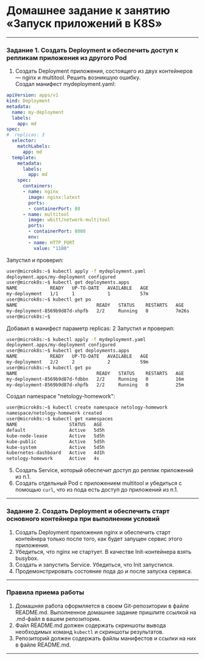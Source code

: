 # Домашнее задание к занятию «Запуск приложений в K8S»



------


### Задание 1. Создать Deployment и обеспечить доступ к репликам приложения из другого Pod

1. Создать Deployment приложения, состоящего из двух контейнеров — nginx и multitool. Решить возникшую ошибку.  
Создал манифест mydeployment.yaml:
```yml
apiVersion: apps/v1
kind: Deployment
metadata:
  name: my-deployment
  labels:
    app: md
spec:
#  replicas: 3
  selector:
    matchLabels:
      app: md
  template:
    metadata:
      labels:
        app: md
    spec:
      containers:
      - name: nginx
        image: nginx:latest
        ports:
        - containerPort: 80
      - name: multitool
        image: wbitt/network-multitool
        ports:
        - containerPort: 8080
        env:
        - name: HTTP_PORT
          value: "1180"
```
Запустил и проверил:
```bash
user@microk8s:~$ kubectl apply -f mydeployment.yaml 
deployment.apps/my-deployment configured
user@microk8s:~$ kubectl get deployments.apps 
NAME            READY   UP-TO-DATE   AVAILABLE   AGE
my-deployment   1/1     1            1           57m
user@microk8s:~$ kubectl get po
NAME                             READY   STATUS    RESTARTS   AGE
my-deployment-8569b9d87d-xhpfb   2/2     Running   0          7m26s
user@microk8s:~$ 
```
Добавил в манифест параметр   replicas: 2
Запустил и проверил:
```bash
user@microk8s:~$ kubectl apply -f mydeployment.yaml 
deployment.apps/my-deployment configured
user@microk8s:~$ kubectl get deployments.apps 
NAME            READY   UP-TO-DATE   AVAILABLE   AGE
my-deployment   2/2     2            2           59m
user@microk8s:~$ kubectl get po
NAME                             READY   STATUS    RESTARTS   AGE
my-deployment-8569b9d87d-fdbbn   2/2     Running   0          16m
my-deployment-8569b9d87d-xhpfb   2/2     Running   0          25m 
```
Создал namespace "netology-homework":
```bash
user@microk8s:~$ kubectl create namespace netology-homework
namespace/netology-homework created
user@microk8s:~$ kubectl get namespaces 
NAME                   STATUS   AGE
default                Active   5d5h
kube-node-lease        Active   5d5h
kube-public            Active   5d5h
kube-system            Active   5d5h
kubernetes-dashboard   Active   4d1h
netology-homework      Active   4s
```

5. Создать Service, который обеспечит доступ до реплик приложений из п.1.
6. Создать отдельный Pod с приложением multitool и убедиться с помощью `curl`, что из пода есть доступ до приложений из п.1.

------

### Задание 2. Создать Deployment и обеспечить старт основного контейнера при выполнении условий

1. Создать Deployment приложения nginx и обеспечить старт контейнера только после того, как будет запущен сервис этого приложения.
2. Убедиться, что nginx не стартует. В качестве Init-контейнера взять busybox.
3. Создать и запустить Service. Убедиться, что Init запустился.
4. Продемонстрировать состояние пода до и после запуска сервиса.

------

### Правила приема работы

1. Домашняя работа оформляется в своем Git-репозитории в файле README.md. Выполненное домашнее задание пришлите ссылкой на .md-файл в вашем репозитории.
2. Файл README.md должен содержать скриншоты вывода необходимых команд `kubectl` и скриншоты результатов.
3. Репозиторий должен содержать файлы манифестов и ссылки на них в файле README.md.

------
